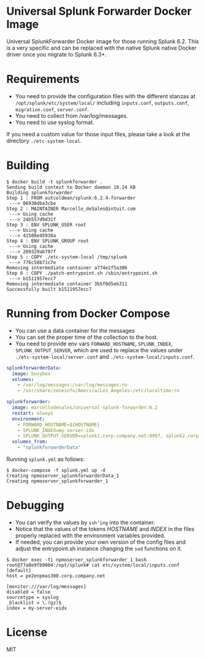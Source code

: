# Universal Splunk Forwarder Docker Image

Universal SplunkForwarder Docker image for those running Splunk 6.2.
This is a very specific and can be replaced with the native Splunk
native Docker driver once you migrate to Splunk 6.3+.

# Requirements

* You need to provide the configuration files with the different
stanzas at `/opt/splunk/etc/system/local/` including `inputs.conf`, 
`outputs.conf`, `migration.conf`, `server.conf`.
* You need to collect from /var/log/messages.
* You need to use syslog format.

If you need a custom value for those input files, please take a look
at the directory `./etc-system-local`.

# Building

```
$ docker build -t splunkforwarder .
Sending build context to Docker daemon 10.24 kB
Building splunkforwarder
Step 1 : FROM outcoldman/splunk:6.2.4-forwarder
 ---> 06938dba3cbe
Step 2 : MAINTAINER Marcello_deSales@intuit.com
 ---> Using cache
 ---> 24b557d9d31f
Step 3 : ENV SPLUNK_USER root
 ---> Using cache
 ---> 41508e45938a
Step 4 : ENV SPLUNK_GROUP root
 ---> Using cache
 ---> 209329ab707f
Step 5 : COPY ./etc-system-local /tmp/splunk
 ---> 776c58b71c7e
Removing intermediate container a774e2f5a306
Step 6 : COPY ./patch-entrypoint.sh /sbin/entrypoint.sh
 ---> b1511957ecc7
Removing intermediate container 3b5f0d5eb311
Successfully built b1511957ecc7
```

# Running from Docker Compose

* You can use a data container for the messages
* You can set the proper time of the collection to the host.
* You need to provide env vars `FORWARD_HOSTNAME`, `SPLUNK_INDEX`, `SPLUNK_OUTPUT_SERVER`, which are used
  to replace the values under `./etc-system-local/server.conf` and 
  `./etc-system-local/inputs.conf`.

```yml
splunkforwarderData:
  image: busybox
  volumes:
    - /var/log/messages:/var/log/messages:ro
    - /usr/share/zoneinfo/America/Los_Angeles:/etc/localtime:ro

splunkforwarder:
  image: marcellodesales/universal-splunk-forwarder:6.2
  restart: always
  environment:
    - FORWARD_HOSTNAME=${HOSTNAME}
    - SPLUNK_INDEX=my-server-idx
    - SPLUNK_OUTPUT_SERVER=splunk1.corp.company.net:9997, splunk2.corp.company.net:9997
  volumes_from:
    - "splunkforwarderData"
```

Running `splunk.yml` as follows:

```
$ docker-compose -f splunk.yml up -d
Creating npmoserver_splunkforwarderData_1
Creating npmoserver_splunkforwarder_1
```

# Debugging 

* You can verify the values by `ssh'ing` into the container.
* Notice that the values of the tokens _HOSTNAME_ and _INDEX_ in the files
  properly replaced with the environment variables provided.
* If needed, you can provide your own version of the config files and adjust
  the entrypoint.sh instance changing the `sed` functions on it.

```
$ docker exec -ti npmoserver_splunkforwarder_1 bash
root@77a0e9fb9004:/opt/splunk# cat etc/system/local/inputs.conf
[default]
host = pe2enpmas300.corp.company.net

[monitor:///var/log/messages]
disabled = false
sourcetype = syslog
_blacklist = \.(gz)$
index = my-server-eidx
```

# License

MIT

